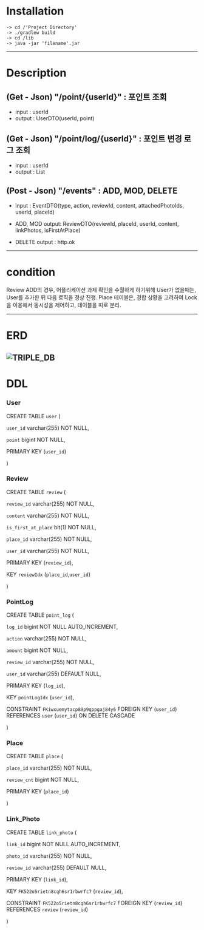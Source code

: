 # Installation
```
-> cd /'Project Directory'
-> ./gradlew build
-> cd /lib
-> java -jar 'filename'.jar
```
----
# Description
## (Get - Json) "/point/{userId}" : 포인트 조회 
- input : userId
- output : UserDTO(userId, point)

## (Get - Json) "/point/log/{userId}" : 포인트 변경 로그 조회 
- input : userId
- output : List<PointLogDTO>

## (Post - Json) "/events" : ADD, MOD, DELETE
- input : EventDTO(type, action, reviewId, content, attachedPhotoIds, userId, placeId)

- ADD, MOD
output: ReviewDTO(reviewId, placeId, userId, content, linkPhotos, isFirstAtPlace)

- DELETE
output : http.ok

----
# condition
Review ADD의 경우, 어플리케이션 과제 확인을 수월하게 하기위해 User가 없을때는, User를 추가한 뒤 다음 로직을 정상 진행.
Place 테이블은, 경합 상황을 고려하여 Lock을 이용해서 동시성을 제어하고, 테이블을 따로 분리.

----
# ERD
![TRIPLE_DB](https://user-images.githubusercontent.com/35343777/176214241-bdcc5b40-b2a0-42e1-ad06-37af9a6ff794.png)
-------
# DDL

### User
CREATE TABLE `user` (

  `user_id` varchar(255) NOT NULL,
  
  `point` bigint NOT NULL,
  
  PRIMARY KEY (`user_id`)
  
) 

### Review
CREATE TABLE `review` (

  `review_id` varchar(255) NOT NULL,
  
  `content` varchar(255) NOT NULL,

  `is_first_at_place` bit(1) NOT NULL,
  
  `place_id` varchar(255) NOT NULL,
  
  `user_id` varchar(255) NOT NULL,
  
  PRIMARY KEY (`review_id`),
  
  KEY `reviewIdx` (`place_id`,`user_id`)
  
) 

### PointLog
CREATE TABLE `point_log` (

  `log_id` bigint NOT NULL AUTO_INCREMENT,
  
  `action` varchar(255) NOT NULL,
  
  `amount` bigint NOT NULL,
  
  `review_id` varchar(255) NOT NULL,
  
  `user_id` varchar(255) DEFAULT NULL,
  
  PRIMARY KEY (`log_id`),
  
  KEY `pointLogIdx` (`user_id`),
  
  CONSTRAINT `FKiwxuemytacp89p9qppgaj84y6` FOREIGN KEY (`user_id`) REFERENCES `user` (`user_id`) ON DELETE CASCADE
  
)

### Place
CREATE TABLE `place` (

  `place_id` varchar(255) NOT NULL,
  
  `review_cnt` bigint NOT NULL,
  
  PRIMARY KEY (`place_id`)
  
)

### Link_Photo
CREATE TABLE `link_photo` (

  `link_id` bigint NOT NULL AUTO_INCREMENT,
  
  `photo_id` varchar(255) NOT NULL,
  
  `review_id` varchar(255) DEFAULT NULL,
  
  PRIMARY KEY (`link_id`),
  
  KEY `FK522o5rietn8cqh6sr1rbwrfc7` (`review_id`),
  
  CONSTRAINT `FK522o5rietn8cqh6sr1rbwrfc7` FOREIGN KEY (`review_id`) REFERENCES `review` (`review_id`)
  
)
